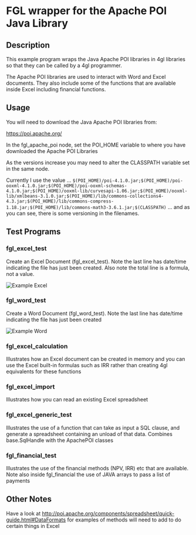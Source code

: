 # FGL wrapper for the Apache POI Java Library

## Description

This example program wraps the Java Apache POI libraries in 4gl libraries
so that they can be called by a 4gl programmer.

The Apache POI libraries are used to interact with Word and Excel documents.  They also include some of the functions that are available inside Excel including financial functions.

## Usage

You will need to download the Java Apache POI libraries from:

https://poi.apache.org/

In the fgl_apache_poi node, set the POI_HOME variable to where you have 
downloaded the Apache POI Libraries

As the versions increase you may need to alter the CLASSPATH variable set
in the same node.

Currently I use the value ...
``
$(POI_HOME)/poi-4.1.0.jar;$(POI_HOME)/poi-ooxml-4.1.0.jar;$(POI_HOME)/poi-ooxml-schemas-4.1.0.jar;$(POI_HOME)/ooxml-lib/curvesapi-1.06.jar;$(POI_HOME)/ooxml-lib/xmlbeans-3.1.0.jar;$(POI_HOME)/lib/commons-collections4-4.3.jar;$(POI_HOME)/lib/commons-compress-1.18.jar;$(POI_HOME)/lib/commons-math3-3.6.1.jar;$(CLASSPATH)
``
... and as you can see, there is some versioning in the filenames.


## Test Programs

### fgl_excel_test

Create an Excel Document (fgl_excel_test).  Note the last line has date/time indicating the file has just been created.  Also note the total line is a formula, not a value.

![Example Excel](https://user-images.githubusercontent.com/13615993/32205574-dded7afe-be54-11e7-9809-065ecc4f5b35.png)

### fgl_word_test

Create a Word Document (fgl_word_test).  Note the last line has date/time indicating the file has just been created

![Example Word](https://user-images.githubusercontent.com/13615993/32205573-ddb64584-be54-11e7-85be-20bc00c0da2a.png)


### fgl_excel_calculation

Illustrates how an Excel document can be created in memory and you can use the Excel built-in formulas such as IRR rather than creating 4gl equivalents for these functions

### fgl_excel_import

Illustrates how you can read an existing Excel spreadsheet


### fgl_excel_generic_test

Illustrates the use of a function that can take as input a SQL clause, and generate a spreadsheet containing an unload of that data.  Combines base.SqlHandle with the ApachePOI classes

### fgl_financial_test

Illustrates the use of the financial methods (NPV, IRR) etc that are available.  Note also inside fgl_financial the use of JAVA arrays to pass a list of payments

## Other Notes

Have a look at http://poi.apache.org/components/spreadsheet/quick-guide.html#DataFormats for examples of methods will need to add to do certain things in Excel
